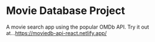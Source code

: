 # Movie Database Project

A movie search app using the popular OMDb API. Try it out at...https://moviedb-api-react.netlify.app/
